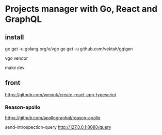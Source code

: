# Projects manager with Go, React and GraphQL

## install

go get -u golang.org/x/vgo
go get -u github.com/vektah/gqlgen

vgo vendor

make dev

## front

<https://github.com/wmonk/create-react-app-typescript>

### Reason-apollo

<https://github.com/apollographql/reason-apollo>

send-introspection-query <http://127.0.0.1:8080/query>
